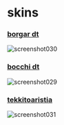 # skins
### [borgar dt](https://cdn.discordapp.com/attachments/481597760194347037/1074546918983733249/borgardt.osk)
![screenshot030](https://user-images.githubusercontent.com/125215844/218333116-15dcf46c-baf9-4d48-af34-ee947c05a916.jpg)
### [bocchi dt](https://drive.google.com/file/d/1sI0PfX39491NR3s2WGY-L4MKbxem3ZDV/view?usp=share_link)
![screenshot029](https://user-images.githubusercontent.com/125215844/218333145-6df868f7-221f-45a9-bd42-14fa6b29e891.jpg)
### [tekkitoaristia](https://drive.google.com/file/d/1LWnp33Rf6g9O8WX8k8vBS7NUpYYoO7XA/view?usp=share_link)
![screenshot031](https://user-images.githubusercontent.com/125215844/218333212-0f9093c9-a083-4172-870b-d570a735f341.jpg)
